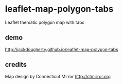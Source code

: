 # leaflet-map-polygon-tabs
Leaflet thematic polygon map with tabs

## demo
http://jackdougherty.github.io/leaflet-map-polygon-tabs

## credits

Map design by Connecticut Mirror http://ctmirror.org

